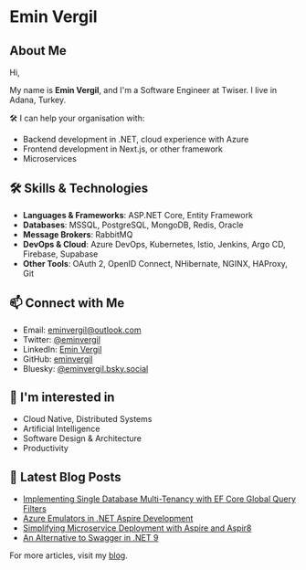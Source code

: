 
# Emin Vergil

## About Me

Hi,

My name is **Emin Vergil**, and I'm a Software Engineer at Twiser. I live in Adana, Turkey.

🛠 I can help your organisation with:

- Backend development in .NET, cloud experience with Azure
- Frontend development in Next.js, or other framework
- Microservices

## 🛠 Skills & Technologies

- **Languages & Frameworks**: ASP.NET Core, Entity Framework
- **Databases**: MSSQL, PostgreSQL, MongoDB, Redis, Oracle
- **Message Brokers**: RabbitMQ
- **DevOps & Cloud**: Azure DevOps, Kubernetes, Istio, Jenkins, Argo CD, Firebase, Supabase
- **Other Tools**: OAuth 2, OpenID Connect, NHibernate, NGINX, HAProxy, Git

## 📫 Connect with Me

- Email: eminvergil@outlook.com
- Twitter: [@eminvergil](https://twitter.com/eminvergil)
- LinkedIn: [Emin Vergil](https://www.linkedin.com/in/emin-vergil)
- GitHub: [eminvergil](https://github.com/eminvergil)
- Bluesky: [@eminvergil.bsky.social](https://bsky.app/profile/eminvergil.bsky.social)

## 🧠 I'm interested in 
* Cloud Native, Distributed Systems 
* Artificial Intelligence 
* Software Design & Architecture 
* Productivity

## 📝 Latest Blog Posts
- [Implementing Single Database Multi-Tenancy with EF Core Global Query Filters](https://eminvergil.vercel.app/blog/single-database-multi-tenancy-ef-core)
- [Azure Emulators in .NET Aspire Development](https://eminvergil.vercel.app/blog/aspire-azure-emulators)
- [Simplifying Microservice Deployment with Aspire and Aspir8](https://eminvergil.vercel.app/blog/aspire-kubernetes-deployment)
- [An Alternative to Swagger in .NET 9](https://eminvergil.vercel.app/blog/scalar)

For more articles, visit my [blog](https://eminvergil.vercel.app/blog).
